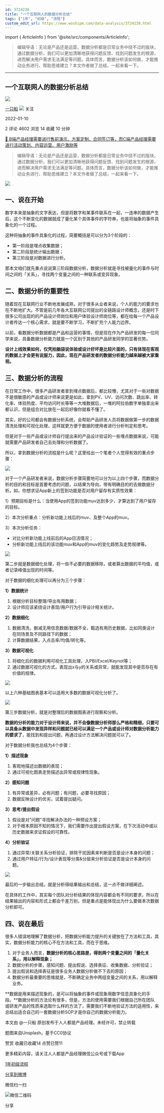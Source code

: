 ```yaml
---
id: 3724238
title: "一个互联网人的数据分析总结"
tags: ["1年", "初级", "流程"]
custom_edit_url: https://www.woshipm.com/data-analysis/3724238.html
---
```

import { ArticleInfo } from '@site/src/components/ArticleInfo';

<ArticleInfo
    author="一只船"
    authorLink="https://www.woshipm.com/u/234465"
    published="2022-01-10"
    views={4602}
    comments={2}
    collects={14}
/>

> 编辑导语：无论是产品还是运营，数据分析都是日常业务中绕不过的版块，通过数据分析，我们可以更加清晰地获得问题反馈、找到问题发生的根源，进而解决用户需求无法满足等问题。具体而言，数据分析该如何做，才能推动业务进行、帮助思维建立？本文作者做了总结，一起来看一下。

---

## 一个互联网人的数据分析总结

[![](https://static.woshipm.com/APP_U_201907_20190719120707_8986.jpeg?imageView2/1/w/72/h/72/q/100)](https://www.woshipm.com/u/234465)

[一只船](https://www.woshipm.com/u/234465) ![](https://static.woshipm.com/tag/1101_1@2x.png) 关注

2022-01-10

2 评论 4602 浏览 14 收藏 10 分钟

[🔗 B端产品经理需要进行售前演示、方案定制、合同签订等，而C端产品经理需要进行活动策划、内容运营、用户激励等](https://ke.qidianla.com/courses/bcpm)

> 编辑导语：无论是产品还是运营，数据分析都是日常业务中绕不过的版块，通过数据分析，我们可以更加清晰地获得问题反馈、找到问题发生的根源，进而解决用户需求无法满足等问题。具体而言，数据分析该如何做，才能推动业务进行、帮助思维建立？本文作者做了总结，一起来看一下。

![](https://image.woshipm.com/wp-files/2022/01/FeBsnMwNcvW2mZB7HzOR.jpg)

## 一、说在开始

数字本来是抽象的文字表达，但是将数字和某事件联系在一起，一连串的数据产生后，这个不断变化的数据就成了量化某个具体事件的字符串，也是将抽象的事件具象化的一个过程。

这种将抽象的事件具象化的过程，简要概括是可以分为3个阶段的：

*   第一阶段是埋点收集数据；
*   第二阶段是统计输出数据；
*   第三阶段是对数据进行分析。

那本文咱们就先重点说说第三阶段数据分析，数据分析就是寻找被量化的事件与时间之间的「关系」，寻找两个变量之间的一种联系或变异现象。

## 二、数据分析的重要性

随着现在互联网行业不断地发展成熟，对于很多从业者来说，个人的能力的要求也在不断地扩大。不管是前几年各大互联网公司提出的全链路设计师概念，还是时下很多公司出现的的产品设计师岗位和用户体验设计师岗位等，都在给每一个产品设计者传达一个核心需求，就是要不断学习，不断扩充个人能力边界。

以前，看数据分析数据都是产品和运营的事情，但是现在作为产品研发的每一位同学来说，具备数据分析能力就是一个区别于其他的产品研发同学的显著优势。

**设计上线效果如何，仅凭拍脑袋说体验或设计好坏是比较片面的，只有体现在客观的数据上才会更有说服力，因此，现在产品研发者的数据分析能力越来越被大家重视。**

## 三、数据分析的流程

在日常工作中，很多产品研发者拿到埋点数据后，都比较懵，尤其对于一些对数据不是很敏感的产品或设计师来说更是如此，拿到PV、UV、访问次数、跳出率、转化率、体验热度、平均访问时长等等一大堆数据后，一堆的阿拉伯数字单独拿出来都认识，但是组合对比放在一起后好像你就看不懂了。

其实，好的公司都会有数据分析系统，会帮助产品研发人员将数据做第一步的数据清洗处理和可视化处理，这样就更方便于数据的使用者进行分析判定和思考。

但是对于一些产品或设计师自行提出来的产品设计验证的一些埋点数据来说，可能就需要产品研发者自己去处理和分析数据了。

所以，拿到数据分析的流程是什么呢？这里给出一个笔者个人觉得有效的重点步骤：

![](https://image.woshipm.com/wp-files/2020/05/RudjfD0sSRkmALzvKB99.png)

对于一个产品研发者来说，数据分析步骤简要地可以分为以上四个步骤，而数据分析的目的和目标是首要考虑的问题，以结果为导向，带有明确目的的去做数据分析。如，你想求证App新上的签到功能是否对用户留存有实质性效果：

1）预期目标是什么：当使用App的签到功能muv达到多少，才算达到了用户留存的目标。

2）本次分析重点：分析新功能上线后的muv、及整个App的muv。

3）本次分析任务：

*   对比分析新功能上线前后的App日活情况；
*   分析新功能上线后的该功能muv和App的muv的变化趋势及走势规律等。

![](https://image.woshipm.com/wp-files/2020/05/SK7crY4kN1OB6ToeFQhb.png)

第二步就是数据细化处理，将一些不必要的数据移除，或者算出数据的平均值，或者记录峰值出现的时间等。

对于数据的细化处理可以再分为三个步骤：

**1）数据统计**

1.  根据分析目标整理/导出有用数据；
2.  设计师应该紧绕设计表现/用户行为引导设计相关统计。

**2）数据细化**

1.  数据清洗，删减无用信息数据/数据不全，甄选有用历史数据，比如同类设计在同场景及不同路径下的数据；
2.  计算数据结果，入点击率/均值/转化等。

**3）数据可视化**

1.  将细化后的数据利用可视化工具处理，入PBI/Excel/Keynot等；
2.  通过数据可视化的方式，表现出x与y的关系或异常，就能发现其中是否存在有价值的规律。

![](https://image.woshipm.com/wp-files/2020/05/oS9KUdBQN7QG7N2fMQ29.png)

以上六种基础图表基本可以适用大多数的数据可视化分析了。

![](https://image.woshipm.com/wp-files/2020/05/s8bbDmbhzQyJk8qcN7pR.png)

第三步数据分析，就是对整理后的数据图表进行观察和分析。

**数据的分析的能力对于设计师来说，并不会像数据分析师那么严格和精细，只要可以具备从数据中发现异样和问题就已经可以满足一个产品或设计师对数据分析能力的要求了**，能找到和提出问题，再通过设计方法解决问题就可以了。

对于数据分析我也总结为4个步骤：

**1）描述现象**

1.  客观地描述出数据的表现；
2.  通过可视化图表走势描述出异常或规律性现象。

**2）感知问题**

1.  有异常或差异，必有问题；有问题，必要寻找原因；
2.  数据反映设计的优劣，试着提出疑问。

**3）思考/提出假设**

1.  假设是对“问题”寻找解决办法的一种预设方案；
2.  对于根本原因不知的情况下，我们需要作出提出假设方案，在下次活动中或以历史数据来求证假设的可靠性。

**4）分析验证**

1.  通过异常/关联关系分析验证，排除干扰因素来判断是否是设计本身的问题；
2.  通过用户特征/行为/设计表现等分类&分层来分析验证是否是设计本身的问题。

![](https://image.woshipm.com/wp-files/2020/05/clX6OPqvxGqKwyPKdYNq.png)

最后的一步输出总结，就是分析得结果输出和总结，这一点不做详细阐述。

在具体的工作中，其实每个团队对分析结果的体现内容都会有不同的要求，所以在结果输出的内容和形式上都会千差万别，但是重点是能体现出为什么要做本次数据分析即可。

## 四、说在最后

很多人错误地理解了数据分析，把数据分析能力提升的关键放在了方法和工具，其实，数据分析能力的核心不在方法和工具，而在于思维。

1.  对于业务人而言，**数据分析的核心思路是，得到两个变量之间的「量化关系」，用以解释现象；**
2.  数据分析的步骤，感知问题、提出假说、选择表征、收集数据、分析验证；
3.  提出假说和选择表征是很多业务人数据分析做不下去的原因；
4.  数据分析最重要的思维就是，不断确定业务中两组变量之间的关系，用以解释业务。

**数据是用来描述现象的，是可以将抽象的事件或现象用数字信息具象化的手段。**数据分析的方法论有很多，但是，方法的使用需要我们根据自己所在团队或研发产品的性质来选取什么样的方法了，需要我们不断地验证方法的适用性，来总结出适合自己的一套数据分析SOP才是你自己的数据分析能力。

本文由 @一只船 原创发布于人人都是产品经理。未经许可，禁止转载

题图来自Unsplash，基于CC0协议

赞赏 收藏已收藏14 点赞已赞11

更多精彩内容，请关注人人都是产品经理微信公众号或下载App

[1年](https://www.woshipm.com/tag/1%e5%b9%b4)[初级](https://www.woshipm.com/tag/%e5%88%9d%e7%ba%a7)[流程](https://www.woshipm.com/tag/%e6%b5%81%e7%a8%8b)

[分享到微博](https://service.weibo.com/share/share.php?appkey=2775287854&title=一个互联网人的数据分析总结&url=https://www.woshipm.com/data-analysis/3724238.html&pic=https://image.woshipm.com/wp-files/2022/01/FeBsnMwNcvW2mZB7HzOR.jpg)

微信扫一扫

![微信二维码](https://api.pwmqr.com/qrcode/create/?url=https://www.woshipm.com/data-analysis/3724238.html)

分享